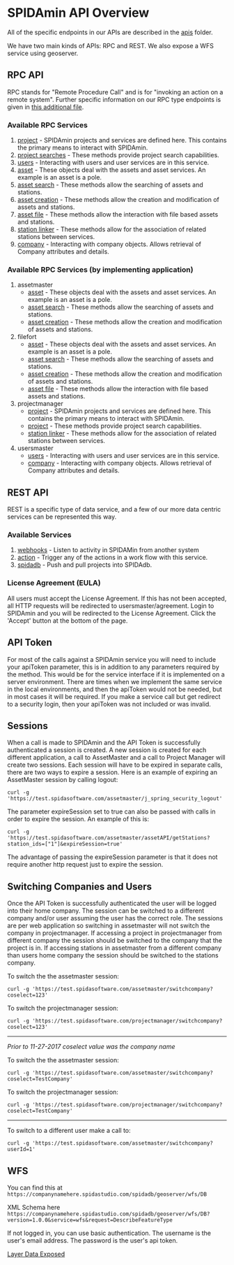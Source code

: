 # SPIDAmin API Overview

All of the specific endpoints in our APIs are described in the [apis](apis) folder.

We have two main kinds of APIs: RPC and REST. We also expose a WFS service using geoserver.

## RPC API

RPC stands for "Remote Procedure Call" and is for "invoking an action on a remote system". Further specific information on our RPC type endpoints is given in [this additional file](rpc.md).

### Available RPC Services

1. [project](apis/projectAPI.md) - SPIDAmin projects and services are defined here. This contains the primary means to interact with SPIDAmin.
1. [project searches](rest/projectSearches.md) - These methods provide project search capabilities.
1. [users](apis/usersAPI.md) - Interacting with users and user services are in this service.
1. [asset](apis/assetAPI.md) - These objects deal with the assets and asset services. An example is an asset is a pole.
1. [asset search](apis/assetSearchAPI.md) - These methods allow the searching of assets and stations.
1. [asset creation](apis/assetCreationAPI.md) - These methods allow the creation and modification of assets and stations.
1. [asset file](apis/assetFileAPI.md) - These methods allow the interaction with file based assets and stations.
1. [station linker](apis/stationLinkerAPI.md) - These methods allow for the association of related stations between services.
1. [company](apis/companyAPI.md) - Interacting with company objects. Allows retrieval of Company attributes and details.

### Available RPC Services (by implementing application)

1. assetmaster
   - [asset](apis/assetAPI.md) - These objects deal with the assets and asset services. An example is an asset is a pole.
   - [asset search](apis/assetSearchAPI.md) - These methods allow the searching of assets and stations.
   - [asset creation](apis/assetCreationAPI.md) - These methods allow the creation and modification of assets and stations.
1. filefort
   - [asset](apis/assetAPI.md) - These objects deal with the assets and asset services. An example is an asset is a pole.
   - [asset search](apis/assetSearchAPI.md) - These methods allow the searching of assets and stations.
   - [asset creation](apis/assetCreationAPI.md) - These methods allow the creation and modification of assets and stations.
   - [asset file](apis/assetFileAPI.md) - These methods allow the interaction with file based assets and stations.
1. projectmanager
   - [project](apis/projectAPI.md) - SPIDAmin projects and services are defined here. This contains the primary means to interact with SPIDAmin.
   - [project](apis/projectAPI.md) - These methods provide project search capabilities.
   - [station linker](apis/stationLinkerAPI.md) - These methods allow for the association of related stations between services.
1. usersmaster
   - [users](apis/usersAPI.md) - Interacting with users and user services are in this service.
   - [company](apis/companyAPI.md) - Interacting with company objects. Allows retrieval of Company attributes and details.

## REST API

REST is a specific type of data service, and a few of our more data centric services can be represented this way.

### Available Services

1. [webhooks](apis/webhookAPI.md) - Listen to activity in SPIDAMin from another system
1. [action](apis/actionAPI.md) - Trigger any of the actions in a work flow with this service.
1. [spidadb](apis/spidadbAPI.md) - Push and pull projects into SPIDAdb.

### License Agreement (EULA)

All users must accept the License Agreement. If this has not been accepted, all HTTP requests will be redirected to usersmaster/agreement. Login to SPIDAmin and you will be redirected to the License Agreement. Click the 'Accept' button at the bottom of the page.

## API Token

For most of the calls against a SPIDAmin service you will need to include your apiToken parameter, this is in addition to any parameters required by the method. This would be for the service interface if it is implemented on a server environment. There are times when we implement the same service in the local environments, and then the apiToken would not be needed, but in most cases it will be required. If you make a service call but get redirect to a security login, then your apiToken was not included or was invalid.

## Sessions

When a call is made to SPIDAmin and the API Token is successfully authenticated a session is created. A new session is created for each different application, a call to AssetMaster and a call to Project Manager will create two sessions. Each session will have to be expired in separate calls, there are two ways to expire a session. Here is an example of expiring an AssetMaster session by calling logout:

    curl -g 'https://test.spidasoftware.com/assetmaster/j_spring_security_logout'

The parameter expireSession set to true can also be passed with calls in order to expire the session. An example of this is:

    curl -g 'https://test.spidasoftware.com/assetmaster/assetAPI/getStations?station_ids=["1"]&expireSession=true'

The advantage of passing the expireSession parameter is that it does not require another http request just to expire the session.

## Switching Companies and Users

Once the API Token is successfully authenticated the user will be logged into their home company. The session can be switched to a different company and/or user assuming the user has the correct role. The sessions are per web application so switching in assetmaster will not switch the company in projectmanager. If accessing a project in projectmanager from different company the session should be switched to the company that the project is in. If accessing stations in assetmaster from a different company than users home company the session should be switched to the stations company.

To switch the the assetmaster session:

    curl -g 'https://test.spidasoftware.com/assetmaster/switchcompany?coselect=123'

To switch the projectmanager session:

    curl -g 'https://test.spidasoftware.com/projectmanager/switchcompany?coselect=123'

---

_Prior to 11-27-2017 coselect value was the company name_

To switch the the assetmaster session:

    curl -g 'https://test.spidasoftware.com/assetmaster/switchcompany?coselect=TestCompany'

To switch the projectmanager session:

    curl -g 'https://test.spidasoftware.com/projectmanager/switchcompany?coselect=TestCompany'

---

To switch to a different user make a call to:

    curl -g 'https://test.spidasoftware.com/assetmaster/switchcompany?userId=1'

## WFS

You can find this at `https://companynamehere.spidastudio.com/spidadb/geoserver/wfs/DB`

XML Schema here `https://companynamehere.spidastudio.com/spidadb/geoserver/wfs/DB?version=1.0.0&service=wfs&request=DescribeFeatureType`

If not logged in, you can use basic authentication. The username is the user's email address. The password is the user's api token.

[Layer Data Exposed](wfs.md)
